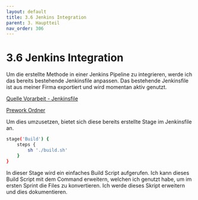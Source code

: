 ```yaml
---
layout: default
title: 3.6 Jenkins Integration
parent: 3. Hauptteil
nav_order: 306
---
```


# 3.6 Jenkins Integration
Um die erstellte Methode in einer Jenkins Pipeline zu integrieren, werde ich das bereits bestehende Jenkinsfile anpassen.
Das bestehende Jenkinsfile ist aus meiner Firma exportiert und wird momentan aktiv genutzt.

[Quelle Vorarbeit - Jenkinsfile](../anhang/quellen.html#531-jenkinsfile-bash-scripts--makefile)

[Prework Ordner](https://github.com/Euthal02/SemArb2-DrawioToJPGPipeline/blob/main/prework/Jenkinsfile)

Um dies umzusetzen, bietet sich diese bereits erstellte Stage im Jenkinsfile an.

```bash
stage('Build') {
    steps {
        sh './build.sh'
    }
}
```

In dieser Stage wird ein einfaches Build Script aufgerufen. Ich kann dieses Build Script mit dem Command erweitern, welchen ich genutzt habe, um im ersten Sprint die Files zu konvertieren. 
Ich werde dieses Skript erweitern und dies dokumentieren.